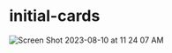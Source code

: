 # initial-cards

![Screen Shot 2023-08-10 at 11 24 07 AM](https://github.com/dilhansiriwardhana/initial-cards/assets/76891526/e07787a2-05cc-4373-93a8-61945e45f7b8)
